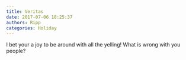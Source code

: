 ```yaml
---
title: Veritas
date: 2017-07-06 18:25:37
authors: Ripp
categories: Holiday
---
```


 I bet your a joy to be around with all the yelling! What is wrong with you people?
